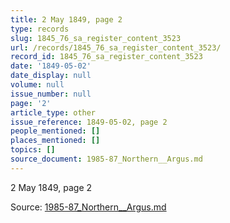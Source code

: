 ```yaml
---
title: 2 May 1849, page 2
type: records
slug: 1845_76_sa_register_content_3523
url: /records/1845_76_sa_register_content_3523/
record_id: 1845_76_sa_register_content_3523
date: '1849-05-02'
date_display: null
volume: null
issue_number: null
page: '2'
article_type: other
issue_reference: 1849-05-02, page 2
people_mentioned: []
places_mentioned: []
topics: []
source_document: 1985-87_Northern__Argus.md
---
```


2 May 1849, page 2

Source: [1985-87_Northern__Argus.md](/downloads/markdown/1985-87_Northern__Argus.md)
